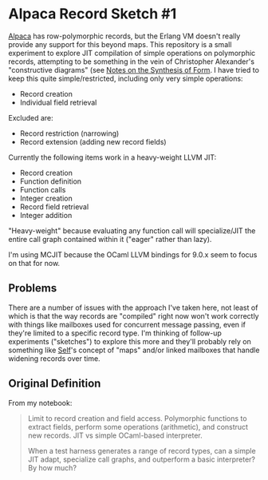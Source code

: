 Alpaca Record Sketch #1
=====
[Alpaca](http://alpaca-lang.org) has row-polymorphic records, but the Erlang VM doesn't really provide any support for this beyond maps.  This repository is a small experiment to explore JIT compilation of simple operations on polymorphic records, attempting to be something in the vein of Christopher Alexander's "constructive diagrams" (see [Notes on the Synthesis of Form](https://www.goodreads.com/fa/book/show/320553.Notes_on_the_Synthesis_of_Form).  I have tried to keep this quite simple/restricted, including only very simple operations:

- Record creation
- Individual field retrieval

Excluded are:

- Record restriction (narrowing)
- Record extension (adding new record fields)

Currently the following items work in a heavy-weight LLVM JIT:

- Record creation
- Function definition
- Function calls
- Integer creation
- Record field retrieval
- Integer addition

"Heavy-weight" because evaluating any function call will specialize/JIT the entire call graph contained within it ("eager" rather than lazy).

I'm using MCJIT because the OCaml LLVM bindings for 9.0.x seem to focus on that for now.

## Problems
There are a number of issues with the approach I've taken here, not least of which is that the way records are "compiled" right now won't work correctly with things like mailboxes used for concurrent message passing, even if they're limited to a specific record type.  I'm thinking of follow-up experiments ("sketches") to explore this more and they'll probably rely on something like [Self](https://selflanguage.org/)'s concept of "maps" and/or linked mailboxes that handle widening records over time.

## Original Definition
From my notebook:

> Limit to record creation and field access.  Polymorphic functions to extract fields, perform some operations (arithmetic), and construct new records.  JIT vs simple OCaml-based interpreter.
> 
> When a test harness generates a range of record types, can a simple JIT adapt, specialize call graphs, and outperform a basic interpreter?  By how much?
